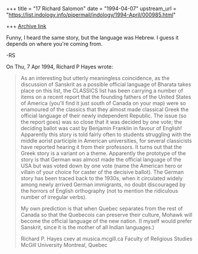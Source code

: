 +++
title = "17 Richard Salomon"
date = "1994-04-07"
upstream_url = "https://list.indology.info/pipermail/indology/1994-April/000985.html"

+++
[Archive link](https://list.indology.info/pipermail/indology/1994-April/000985.html)

Funny, I heard the same story, but the language was Hebrew.  I guess it 
depends on where you're coming from.

-RS

On Thu, 7 Apr 1994, Richard P Hayes wrote:

> As an interesting but utterly meaningless coincidence, as the
> discussion of Sanskrit as a possible official language of Bharata
> takes place on this list, the CLASSICS list has been carrying a
> number of items on a recent report that the founding fathers of the
> United States of America (you'll find it just south of Canada on your
> map) were so enamoured of the classics that they almost made classical
> Greek the official language of their newly independent Republic. The
> issue (so the report goes) was so close that it was decided by one vote;
> the deciding ballot was cast by Benjamin Franklin in favour of English!
> Apparently this story is told fairly often to students struggling with
> the middle aorist participle in American universities, for several
> classicists have reported hearing it from their professors. It turns out
> that the Greek story is a variant on a theme. Apparently the prototype
> of the story is that German was almost made the official language of
> the USA but was voted down by one vote (name the American hero or
> villain of your choice for caster of the decisive ballot). The German
> story has been traced back to the 1930s, when it circulated widely among
> newly arrived German immigrants, no doubt discouraged by the horrors of
> English orthography (not to mention the ridiculous number of irregular
> verbs).
> 
> My own prediction is that when Quebec separates from the rest of
> Canada so that the Quebecois can preserve their culture, Mohawk will
> become the official language of the new nation. (I myself would prefer
> Sanskrit, since it is the mother of all Indian languages.)
> 
> 
> Richard P. Hayes                                   cxev at musica.mcgill.ca
> Faculty of Religious Studies     McGill University      Montreal, Quebec
>  
> 





